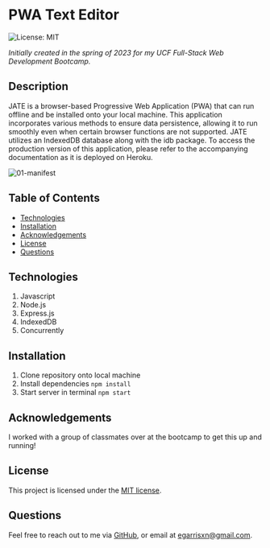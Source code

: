 # PWA Text Editor

![License: MIT](https://img.shields.io/badge/License-MIT-yellow.svg)

_Initially created in the spring of 2023 for my UCF Full-Stack Web Development Bootcamp._

## Description

JATE is a browser-based Progressive Web Application (PWA) that can run offline and be installed onto your local machine. This application incorporates various methods to ensure data persistence, allowing it to run smoothly even when certain browser functions are not supported. JATE utilizes an IndexedDB database along with the idb package. To access the production version of this application, please refer to the accompanying documentation as it is deployed on Heroku.

![01-manifest](https://github.com/EGARRISXN/pwa-text-editor/assets/126130230/156c1269-9b76-4143-b1ef-162e79e5b4af)

## Table of Contents

- [Technologies](#technologies)
- [Installation](#installation)
- [Acknowledgements](#acknowledgements)
- [License](#license)
- [Questions](#questions)

## Technologies

1. Javascript
2. Node.js
3. Express.js
4. IndexedDB
5. Concurrently

## Installation

1. Clone repository onto local machine
2. Install dependencies `npm install`
3. Start server in terminal `npm start`

## Acknowledgements

I worked with a group of classmates over at the bootcamp to get this up and running!

## License

This project is licensed under the [MIT license](https://opensource.org/licenses/MIT).

## Questions

Feel free to reach out to me via [GitHub](https://github.com/EGARRISXN), or email at egarrisxn@gmail.com.
